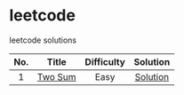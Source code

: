 # leetcode
leetcode solutions


|           No.            |           Title                                                |       Difficulty      | Solution                                 |
|:------------------------:|----------------------------------------------------------------|:---------------------:|:----------------------------------------:|
|1                         |[Two Sum](https://leetcode.com/problems/two-sum/)               |   Easy              | [Solution](/solutions/001_twoSum.py)     |
